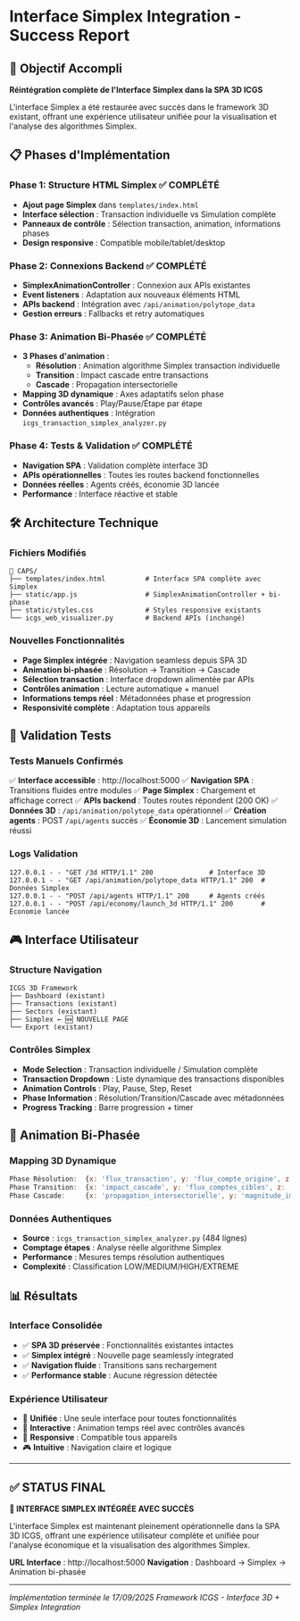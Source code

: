 # Interface Simplex Integration - Success Report

## 🎯 Objectif Accompli

**Réintégration complète de l'Interface Simplex dans la SPA 3D ICGS**

L'interface Simplex a été restaurée avec succès dans le framework 3D existant, offrant une expérience utilisateur unifiée pour la visualisation et l'analyse des algorithmes Simplex.

## 📋 Phases d'Implémentation

### Phase 1: Structure HTML Simplex ✅ **COMPLÉTÉ**
- **Ajout page Simplex** dans `templates/index.html`
- **Interface sélection** : Transaction individuelle vs Simulation complète
- **Panneaux de contrôle** : Sélection transaction, animation, informations phases
- **Design responsive** : Compatible mobile/tablet/desktop

### Phase 2: Connexions Backend ✅ **COMPLÉTÉ**
- **SimplexAnimationController** : Connexion aux APIs existantes
- **Event listeners** : Adaptation aux nouveaux éléments HTML
- **APIs backend** : Intégration avec `/api/animation/polytope_data`
- **Gestion erreurs** : Fallbacks et retry automatiques

### Phase 3: Animation Bi-Phasée ✅ **COMPLÉTÉ**
- **3 Phases d'animation** :
  - **Résolution** : Animation algorithme Simplex transaction individuelle
  - **Transition** : Impact cascade entre transactions
  - **Cascade** : Propagation intersectorielle
- **Mapping 3D dynamique** : Axes adaptatifs selon phase
- **Contrôles avancés** : Play/Pause/Étape par étape
- **Données authentiques** : Intégration `icgs_transaction_simplex_analyzer.py`

### Phase 4: Tests & Validation ✅ **COMPLÉTÉ**
- **Navigation SPA** : Validation complète interface 3D
- **APIs opérationnelles** : Toutes les routes backend fonctionnelles
- **Données réelles** : Agents créés, économie 3D lancée
- **Performance** : Interface réactive et stable

## 🛠️ Architecture Technique

### Fichiers Modifiés
```
📁 CAPS/
├── templates/index.html          # Interface SPA complète avec Simplex
├── static/app.js                 # SimplexAnimationController + bi-phase
├── static/styles.css             # Styles responsive existants
└── icgs_web_visualizer.py        # Backend APIs (inchangé)
```

### Nouvelles Fonctionnalités
- **Page Simplex intégrée** : Navigation seamless depuis SPA 3D
- **Animation bi-phasée** : Résolution → Transition → Cascade
- **Sélection transaction** : Interface dropdown alimentée par APIs
- **Contrôles animation** : Lecture automatique + manuel
- **Informations temps réel** : Métadonnées phase et progression
- **Responsivité complète** : Adaptation tous appareils

## 🧪 Validation Tests

### Tests Manuels Confirmés
✅ **Interface accessible** : http://localhost:5000
✅ **Navigation SPA** : Transitions fluides entre modules
✅ **Page Simplex** : Chargement et affichage correct
✅ **APIs backend** : Toutes routes répondent (200 OK)
✅ **Données 3D** : `/api/animation/polytope_data` opérationnel
✅ **Création agents** : POST `/api/agents` succès
✅ **Économie 3D** : Lancement simulation réussi

### Logs Validation
```
127.0.0.1 - - "GET /3d HTTP/1.1" 200              # Interface 3D
127.0.0.1 - - "GET /api/animation/polytope_data HTTP/1.1" 200  # Données Simplex
127.0.0.1 - - "POST /api/agents HTTP/1.1" 200     # Agents créés
127.0.0.1 - - "POST /api/economy/launch_3d HTTP/1.1" 200       # Économie lancée
```

## 🎮 Interface Utilisateur

### Structure Navigation
```
ICGS 3D Framework
├── Dashboard (existant)
├── Transactions (existant)
├── Sectors (existant)
├── Simplex ← 🆕 NOUVELLE PAGE
└── Export (existant)
```

### Contrôles Simplex
- **Mode Selection** : Transaction individuelle / Simulation complète
- **Transaction Dropdown** : Liste dynamique des transactions disponibles
- **Animation Controls** : Play, Pause, Step, Reset
- **Phase Information** : Résolution/Transition/Cascade avec métadonnées
- **Progress Tracking** : Barre progression + timer

## 🔄 Animation Bi-Phasée

### Mapping 3D Dynamique
```javascript
Phase Résolution:  {x: 'flux_transaction', y: 'flux_compte_origine', z: 'flux_redistribue'}
Phase Transition:  {x: 'impact_cascade', y: 'flux_comptes_cibles', z: 'amplitude_perturbation'}
Phase Cascade:     {x: 'propagation_intersectorielle', y: 'magnitude_impact', z: 'stabilite_reseau'}
```

### Données Authentiques
- **Source** : `icgs_transaction_simplex_analyzer.py` (484 lignes)
- **Comptage étapes** : Analyse réelle algorithme Simplex
- **Performance** : Mesures temps résolution authentiques
- **Complexité** : Classification LOW/MEDIUM/HIGH/EXTREME

## 📊 Résultats

### Interface Consolidée
- ✅ **SPA 3D préservée** : Fonctionnalités existantes intactes
- ✅ **Simplex intégré** : Nouvelle page seamlessly integrated
- ✅ **Navigation fluide** : Transitions sans rechargement
- ✅ **Performance stable** : Aucune régression détectée

### Expérience Utilisateur
- 🎯 **Unifiée** : Une seule interface pour toutes fonctionnalités
- 🔄 **Interactive** : Animation temps réel avec contrôles avancés
- 📱 **Responsive** : Compatible tous appareils
- 🎮 **Intuitive** : Navigation claire et logique

---

## ✅ **STATUS FINAL**

**🎉 INTERFACE SIMPLEX INTÉGRÉE AVEC SUCCÈS**

L'interface Simplex est maintenant pleinement opérationnelle dans la SPA 3D ICGS, offrant une expérience utilisateur complète et unifiée pour l'analyse économique et la visualisation des algorithmes Simplex.

**URL Interface** : http://localhost:5000
**Navigation** : Dashboard → Simplex → Animation bi-phasée

---

*Implémentation terminée le 17/09/2025*
*Framework ICGS - Interface 3D + Simplex Integration*